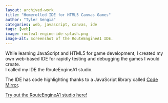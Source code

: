 ```yaml
---
layout: archived-work
title: "Homerolled IDE for HTML5 Canvas Games"
author: "Tyler Sengia"
categories: web, javascript, canvas, ide
tags: [web]
image: routea1-engine-ide-splash.png
image-alt: Screenshot of the RouteEngineA1 IDE.
---
```


While learning JavaScript and HTML5 for game development, I created my own web-based IDE for rapidly testing and debugging the games I would create.  
I called my IDE the RouteEngineA1 studio.  

The IDE has code highlighting thanks to a JavaScript library called [Code Mirror](https://codemirror.net/).

<div class="note" >
  <a href="../assets/static/route-engine-a1/studio.html" >Try out the RouteEngineA1 studio here!</a>
</div>
